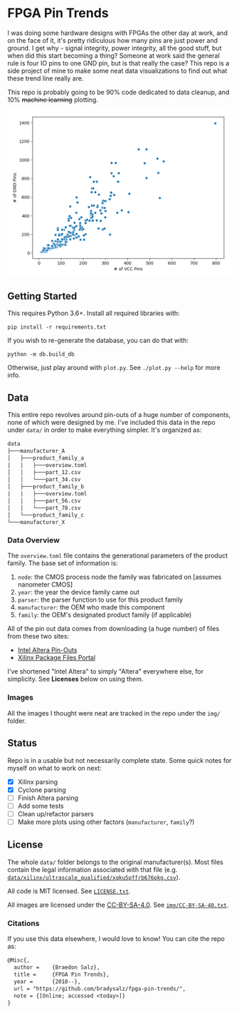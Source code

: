 # FPGA Pin Trends

I was doing some hardware designs with FPGAs the other day at work, and on the face of it, it's pretty ridiculous how many pins are just power and ground. I get why - signal integrity, power integrity, all the good stuff, but when did this start becoming a thing? Someone at work said the general rule is four IO pins to one GND pin, but is that really the case? This repo is a side project of mine to make some neat data visualizations to find out what these trend line really are.

This repo is probably going to be 90% code dedicated to data cleanup, and 10% ~~machine learning~~ plotting.

![VCC Pins and GND Pins](https://github.com/bradysalz/fpga-pin-trends/blob/master/img/vcc_vs_gnd.PNG)

## Getting Started

This requires Python 3.6+. Install all required libraries with:

```
pip install -r requirements.txt
```

If you wish to re-generate the database, you can do that with:

```
python -m db.build_db
```

Otherwise, just play around with `plot.py`. See `./plot.py --help` for more info.

## Data

This entire repo revolves around pin-outs of a huge number of components, none of which were designed by me. I've included this data in the repo under `data/` in order to make everything simpler. It's organized as:

```
data
├───manufacturer_A
│   ├───product_family_a
|   |   ├───overview.toml
│   │   ├───part_12.csv
│   │   └───part_34.csv
│   ├───product_family_b
|   |   ├───overview.toml
│   │   ├───part_56.csv
│   │   └───part_78.csv
│   └───product_family_c
└───manufacturer_X
```

### Data Overview

The `overview.toml` file contains the generational parameters of the product family. The base set of information is:

1. `node`: the CMOS process node the family was fabricated on [assumes nanometer CMOS]
2. `year`: the year the device family came out
3. `parser`: the parser function to use for this product family
4. `manufacturer`: the OEM who made this component
5. `family`: the OEM's designated product family (if applicable)

All of the pin out data comes from downloading (a huge number) of files from these two sites:

* [Intel Altera Pin-Outs](https://www.intel.com/content/www/us/en/programmable/support/literature/lit-dp.html)
* [Xilinx Package Files Portal](https://www.xilinx.com/support/package-pinout-files.html)

I've shortened "Intel Altera" to simply "Altera" everywhere else, for simplicity. See **Licenses** below on using them.

### Images

All the images I thought were neat are tracked in the repo under the `img/` folder.

## Status

Repo is in a usable but not necessarily complete state. Some quick notes for myself on what to work on next:

- [x] Xilinx parsing
- [x] Cyclone parsing
- [ ] Finish Altera parsing
- [ ] Add some tests
- [ ] Clean up/refactor parsers
- [ ] Make more plots using other factors (`manufacturer`, `family`?)

## License

The whole `data/` folder belongs to the original manufacturer(s). Most files contain the legal information associated with that file (e.g. [`data/xilinx/ultrascale_qualified/xqku5pffrb676pkg.csv`](data/xilinx/ultrascale_qualified/xqku5pffrb676pkg.csv)).

All code is MIT licensed. See [`LICENSE.txt`](LICENSE.txt).

All images are licensed under the [CC-BY-SA-4.0](https://creativecommons.org/licenses/by-sa/4.0/). See [`img/CC-BY-SA-40.txt`](img/CC-BY-SA-40.txt).

### Citations

If you use this data elsewhere, I would love to know! You can cite the repo as:

```
@Misc{,
  author =    {Braedon Salz},
  title =     {FPGA Pin Trends},
  year =      {2018--},
  url = "https://github.com/bradysalz/fpga-pin-trends/",
  note = {[Online; accessed <today>]}
}
```
